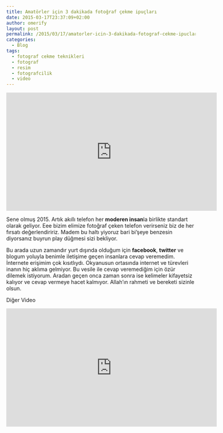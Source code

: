 ```yaml
---
title: Amatörler için 3 dakikada fotoğraf çekme ipuçları
date: 2015-03-17T23:37:09+02:00
author: omerify
layout: post
permalink: /2015/03/17/amatorler-icin-3-dakikada-fotograf-cekme-ipuclari/
categories:
  - Blog
tags:
  - fotograf cekme teknikleri
  - fotograf
  - resim
  - fotografcilik
  - video
---
```


<iframe width="560" height="315" src="https://www.youtube.com/embed/7ZVyNjKSr0M" title="YouTube video player" frameborder="0" allow="accelerometer; autoplay; clipboard-write; encrypted-media; gyroscope; picture-in-picture" allowfullscreen></iframe>

Sene olmuş 2015. Artık akıllı telefon her **moderen insan**la birlikte standart olarak geliyor. Eee bizim elimize fotoğraf çeken telefon verirseniz biz de her fırsatı değerlendiririz. Madem bu haltı yiyoruz bari bi’şeye benzesin diyorsanız buyrun play düğmesi sizi bekliyor.

Bu arada uzun zamandır yurt dışında olduğum için **facebook**, **twitter** ve blogum yoluyla benimle iletişime geçen insanlara cevap veremedim. İnternete erişimim çok kısıtlıydı. Okyanusun ortasında internet ve türevleri inanın hiç aklıma gelmiyor. Bu vesile ile cevap veremediğim için özür dilemek istiyorum. Aradan geçen onca zaman sonra ise kelimeler kifayetsiz kalıyor ve cevap vermeye hacet kalmıyor. Allah’ın rahmeti ve bereketi sizinle olsun.

Diğer Video

<iframe width="560" height="315" src="https://www.youtube.com/embed/8TbWgwBz2EI" title="YouTube video player" frameborder="0" allow="accelerometer; autoplay; clipboard-write; encrypted-media; gyroscope; picture-in-picture" allowfullscreen></iframe>